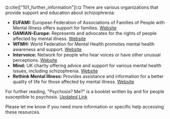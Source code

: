 ¤:cite(["101_further_information"]):¤ There are various organizations that provide support and education about schizophrenia:

- **EUFAMI:** European Federation of Associations of Families of People with Mental Illness offers support for families. [Website](http://www.eufami.org/)
- **GAMIAN-Europe:** Represents and advocates for the rights of people affected by mental illness. [Website](http://www.gamian.eu/)
- **WFMH:** World Federation for Mental Health promotes mental health awareness and support. [Website](http://wfmh.com/)
- **Intervoice:** Network for people who hear voices or have other unusual perceptions. [Website](http://www.intervoiceonline.org/)
- **Mind:** UK charity offering advice and support for various mental health issues, including schizophrenia. [Website](https://www.mind.org.uk/information-support/types-of-mental-health-problems/schizophrenia/about-schizophrenia/)
- **Rethink Mental Illness:** Provides assistance and information for a better quality of life for those affected by mental illness. [Website](https://www.rethink.org/advice-and-information/about-mental-illness/learn-more-about-conditions/schizophrenia/)

For further reading, "Psychosis? Me?" is a booklet written by and for people susceptible to psychosis. [Updated Link](https://www.gamian.eu/activities/archive/message-ge-members/)

Please let me know if you need more information or specific help accessing these resources.